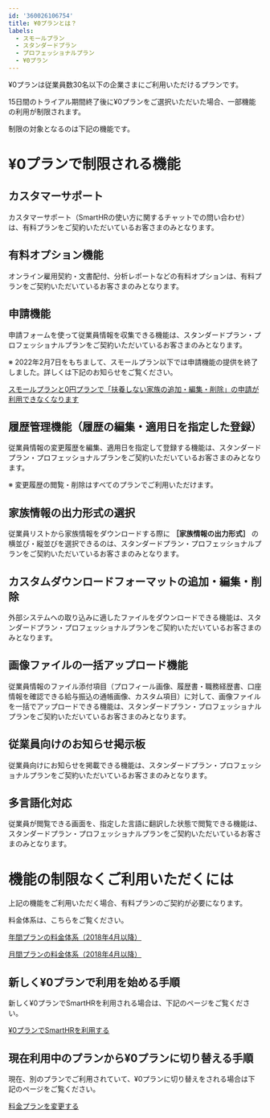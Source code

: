 ```yaml
---
id: '360026106754'
title: ¥0プランとは？
labels:
  - スモールプラン
  - スタンダードプラン
  - プロフェッショナルプラン
  - ¥0プラン
---
```

¥0プランは従業員数30名以下の企業さまにご利用いただけるプランです。

15日間のトライアル期間終了後に¥0プランをご選択いただいた場合、一部機能の利用が制限されます。

制限の対象となるのは下記の機能です。

# ¥0プランで制限される機能

## カスタマーサポート

カスタマーサポート（SmartHRの使い方に関するチャットでの問い合わせ）は、有料プランをご契約いただいているお客さまのみとなります。

## 有料オプション機能

オンライン雇用契約・文書配付、分析レポートなどの有料オプションは、有料プランをご契約いただいているお客さまのみとなります。

## 申請機能

申請フォームを使って従業員情報を収集できる機能は、スタンダードプラン・プロフェッショナルプランをご契約いただいているお客さまのみとなります。

※ 2022年2月7日をもちまして、スモールプラン以下では申請機能の提供を終了しました。詳しくは下記のお知らせをご覧ください。

[スモールプランと0円プランで「扶養しない家族の追加・編集・削除」の申請が利用できなくなります](https://smarthr.jp/update/31411)

## 履歴管理機能（履歴の編集・適用日を指定した登録）

従業員情報の変更履歴を編集、適用日を指定して登録する機能は、スタンダードプラン・プロフェッショナルプランをご契約いただいているお客さまのみとなります。

※ 変更履歴の閲覧・削除はすべてのプランでご利用いただけます。

## 家族情報の出力形式の選択

従業員リストから家族情報をダウンロードする際に **［家族情報の出力形式］** の横並び・縦並びを選択できるのは、スタンダードプラン・プロフェッショナルプランをご契約いただいているお客さまのみとなります。

## カスタムダウンロードフォーマットの追加・編集・削除

外部システムへの取り込みに適したファイルをダウンロードできる機能は、スタンダードプラン・プロフェッショナルプランをご契約いただいているお客さまのみとなります。

## 画像ファイルの一括アップロード機能

従業員情報のファイル添付項目（プロフィール画像、履歴書・職務経歴書、口座情報を確認できる給与振込の通帳画像、カスタム項目）に対して、画像ファイルを一括でアップロードできる機能は、スタンダードプラン・プロフェッショナルプランをご契約いただいているお客さまのみとなります。

## 従業員向けのお知らせ掲示板

従業員向けにお知らせを掲載できる機能は、スタンダードプラン・プロフェッショナルプランをご契約いただいているお客さまのみとなります。

## 多言語化対応

従業員が閲覧できる画面を、指定した言語に翻訳した状態で閲覧できる機能は、スタンダードプラン・プロフェッショナルプランをご契約いただいているお客さまのみとなります。

# 機能の制限なくご利用いただくには

上記の機能をご利用いただく場合、有料プランのご契約が必要になります。

料金体系は、こちらをご覧ください。

[年間プランの料金体系（2018年4月以降）](https://knowledge.smarthr.jp/hc/ja/articles/360026105474)

[月間プランの料金体系（2018年4月以降）](https://knowledge.smarthr.jp/hc/ja/articles/360026105454)

## 新しく¥0プランで利用を始める手順

新しく¥0プランでSmartHRを利用される場合は、下記のページをご覧ください。

[¥0プランでSmartHRを利用する](https://knowledge.smarthr.jp/hc/ja/articles/360036956333)

## 現在利用中のプランから¥0プランに切り替える手順

現在、別のプランでご利用されていて、¥0プランに切り替えをされる場合は下記のページをご覧ください。

[料金プランを変更する](https://knowledge.smarthr.jp/hc/ja/articles/360026107914)
